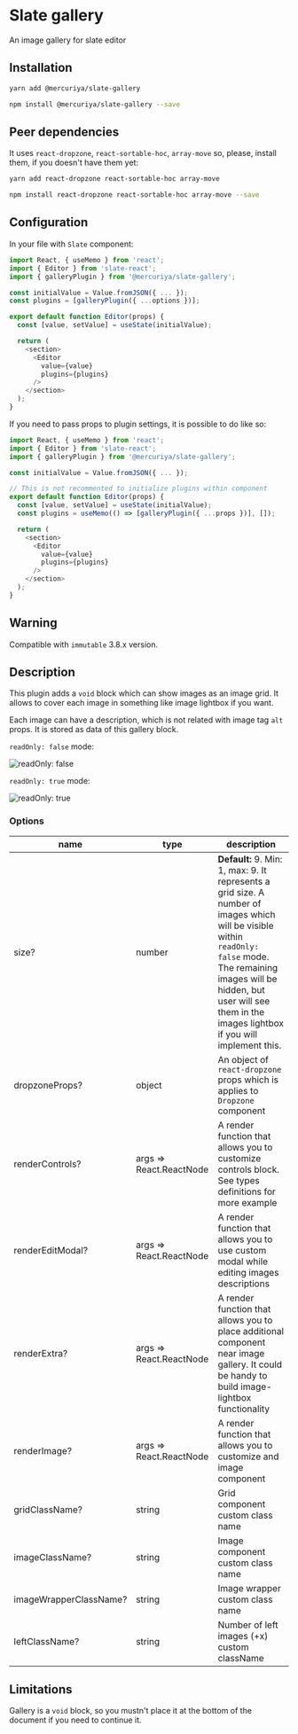 # Slate gallery
An image gallery for slate editor

## Installation

```bash
yarn add @mercuriya/slate-gallery
```

```bash
npm install @mercuriya/slate-gallery --save
```

## Peer dependencies
It uses `react-dropzone`, `react-sortable-hoc`, `array-move` so, please, install them, if you doesn't have them yet:

```bash
yarn add react-dropzone react-sortable-hoc array-move
```

```bash
npm install react-dropzone react-sortable-hoc array-move --save
```

## Configuration

In your file with `Slate` component:

```js
import React, { useMemo } from 'react';
import { Editor } from 'slate-react';
import { galleryPlugin } from '@mercuriya/slate-gallery';

const initialValue = Value.fromJSON({ ... });
const plugins = [galleryPlugin({ ...options })];

export default function Editor(props) {
  const [value, setValue] = useState(initialValue);

  return (
    <section>
      <Editor
        value={value}       
        plugins={plugins}      
      />
    </section>
  );
}
```

If you need to pass props to plugin settings, it is possible to do like so:
```js
import React, { useMemo } from 'react';
import { Editor } from 'slate-react';
import { galleryPlugin } from '@mercuriya/slate-gallery';

const initialValue = Value.fromJSON({ ... });

// This is not recommented to initialize plugins within component
export default function Editor(props) {
  const [value, setValue] = useState(initialValue);
  const plugins = useMemo(() => [galleryPlugin({ ...props })], []);

  return (
    <section>
      <Editor
        value={value}       
        plugins={plugins}      
      />
    </section>
  );
}
```


## Warning
Compatible with `immutable` 3.8.x version.

## Description
This plugin adds a `void` block which can show images as an image grid. It allows to cover each image in something like image lightbox if you want.

Each image can have a description, which is not related with image tag `alt` props. It is stored as data of this gallery block.

`readOnly: false` mode:

![readOnly: false](https://github.com/newsiberian/slate-plugins/blob/master/packages/slate-gallery/image.png?raw=true)

`readOnly: true` mode:

![readOnly: true](https://github.com/newsiberian/slate-plugins/blob/master/packages/slate-gallery/image.jpg?raw=true)

### Options
|name|type|description|
|---|---|---|
|size?|number|**Default:** 9. Min: 1, max: 9. It represents a grid size. A number of images which will be visible within `readOnly: false` mode. The remaining images will be hidden, but user will see them in the images lightbox if you will implement this.| 
|dropzoneProps?|object|An object of `react-dropzone` props which is applies to `Dropzone` component|
|renderControls?|args => React.ReactNode|A render function that allows you to customize controls block. See types definitions for more example|
|renderEditModal?|args => React.ReactNode|A render function that allows you to use custom modal while editing images descriptions|
|renderExtra?|args => React.ReactNode|A render function that allows you to place additional component near image gallery. It could be handy to build image-lightbox functionality|
|renderImage?|args => React.ReactNode|A render function that allows you to customize and image component|
|gridClassName?|string|Grid component custom class name|
|imageClassName?|string|Image component custom class name|
|imageWrapperClassName?|string|Image wrapper custom class name|
|leftClassName?|string|Number of left images (+x) custom className|

## Limitations
Gallery is a `void` block, so you mustn't place it at the bottom of the document if you need to continue it.
 